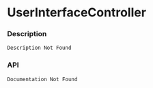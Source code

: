 # UserInterfaceController

### Description

    Description Not Found

### API

    Documentation Not Found

